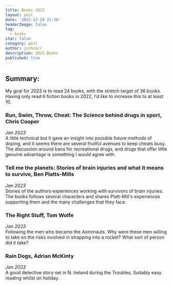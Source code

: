 ```yaml
---
title: Books 2023
layout: post
date: '2022-12-29 21:30'
headerImage: false
tag:
  - books
star: false
category: post
author: joshcarr
description: 2023 Books
published: true
---
```


## Summary:
My goal for 2023 is to read 24 books, with the stretch target of 36 books. Having only read 6 fiction books in 2022, I'd like to increase this to at least 10. 

### Run, Swim, Throw, Cheat: The Science behind drugs in sport, Chris Cooper
*Jan 2023*  
A little technical but it gave an insight into possible future methods of doping, and it seems there are several fruitful avenues to keep cheats busy. The discussion around bans for recreational drugs, and drugs that offer little genuine advantage is something I would agree with. 

### Tell me the planets: Stories of brain injuries and what it means to survive, Ben Platts-Mills
*Jan 2023*  
Stories of the authors experiences working with survivors of brain injuries. The books follows several characters and shares Platt-Mill's experiences supporting them and the many challenges that they face. 

### The Right Stuff, Tom Wolfe
*Jan 2023*  
Following the men who became the Astronauts. Why were these men willing to take on the risks involved in strapping into a rocket? What sort of person did it take?

### Rain Dogs, Adrian McKinty
*Jan 2023*  
A good detective story set in N. Ireland during the Troubles. Suitably easy reading whilst on holiday.